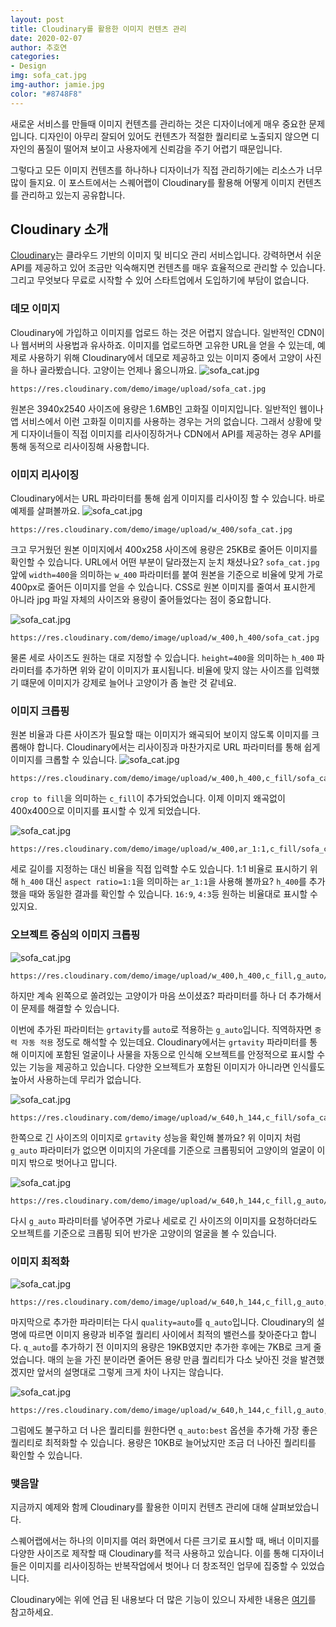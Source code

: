 ```yaml
---
layout: post
title: Cloudinary를 활용한 이미지 컨텐츠 관리
date: 2020-02-07
author: 추호연
categories: 
- Design
img: sofa_cat.jpg
img-author: jamie.jpg
color: "#8748F8"
---
```

새로운 서비스를 만들때 이미지 컨텐츠를 관리하는 것은 디자이너에게 매우 중요한 문제입니다. 디자인이 아무리 잘되어 있어도 컨텐츠가 적절한 퀄리티로 노출되지 않으면 디자인의 품질이 떨어져 보이고 사용자에게 신뢰감을 주기 어렵기 때문입니다.

그렇다고 모든 이미지 컨텐츠를 하나하나 디자이너가 직접 관리하기에는 리소스가 너무 많이 들지요. 이 포스트에서는 스퀘어랩이 Cloudinary를 활용해 어떻게 이미지 컨텐츠를 관리하고 있는지 공유합니다.

## Cloudinary 소개
[Cloudinary](https://cloudinary.com/)는 클라우드 기반의 이미지 및 비디오 관리 서비스입니다. 강력하면서 쉬운 API를 제공하고 있어 조금만 익숙해지면 컨텐츠를 매우 효율적으로 관리할 수 있습니다. 그리고 무엇보다 무료로 시작할 수 있어 스타트업에서 도입하기에 부담이 없습니다.

### 데모 이미지
Cloudinary에 가입하고 이미지를 업로드 하는 것은 어렵지 않습니다. 일반적인 CDN이나 웹서버의 사용법과 유사하죠. 이미지를 업로드하면 고유한 URL을 얻을 수 있는데, 예제로 사용하기 위해 Cloudinary에서 데모로 제공하고 있는 이미지 중에서 고양이 사진을 하나 골라봤습니다. 고양이는 언제나 옳으니까요.
![sofa_cat.jpg](https://res.cloudinary.com/demo/image/upload/sofa_cat.jpg)

    https://res.cloudinary.com/demo/image/upload/sofa_cat.jpg
    
원본은 3940x2540 사이즈에 용량은 1.6MB인 고화질 이미지입니다. 일반적인 웹이나 앱 서비스에서 이런 고화질 이미지를 사용하는 경우는 거의 없습니다. 그래서 상황에 맞게 디자이너들이 직접 이미지를 리사이징하거나 CDN에서 API를 제공하는 경우 API를 통해 동적으로 리사이징해 사용합니다.

### 이미지 리사이징
Cloudinary에서는 URL 파라미터를 통해 쉽게 이미지를 리사이징 할 수 있습니다. 바로 예제를 살펴볼까요.
![sofa_cat.jpg](https://res.cloudinary.com/demo/image/upload/w_400/sofa_cat.jpg) 

    https://res.cloudinary.com/demo/image/upload/w_400/sofa_cat.jpg
    
크고 무거웠던 원본 이미지에서 400x258 사이즈에 용량은 25KB로 줄어든 이미지를 확인할 수 있습니다. URL에서 어떤 부분이 달라졌는지 눈치 채셨나요? `sofa_cat.jpg` 앞에 `width=400`을 의미하는 `w_400` 파라미터를 붙여 원본을 기준으로 비율에 맞게 가로 400px로 줄어든 이미지를 얻을 수 있습니다. CSS로 원본 이미지를 줄여서 표시한게 아니라 jpg 파일 자체의 사이즈와 용량이 줄어들었다는 점이 중요합니다. 

<div class="spacing-40"></div>

![sofa_cat.jpg](https://res.cloudinary.com/demo/image/upload/w_400,h_400/sofa_cat.jpg) 

    https://res.cloudinary.com/demo/image/upload/w_400,h_400/sofa_cat.jpg
    
물론 세로 사이즈도 원하는 대로 지정할 수 있습니다. `height=400`을 의미하는 `h_400` 파라미터를 추가하면 위와 같이 이미지가 표시됩니다. 비율에 맞지 않는 사이즈를 입력했기 떄문에 이미지가 강제로 늘어나 고양이가 좀 놀란 것 같네요.

### 이미지 크롭핑
원본 비율과 다른 사이즈가 필요할 때는 이미지가 왜곡되어 보이지 않도록 이미지를 크롭해야 합니다. Cloudinary에서는 리사이징과 마찬가지로 URL 파라미터를 통해 쉽게 이미지를 크롭할 수 있습니다.
![sofa_cat.jpg](https://res.cloudinary.com/demo/image/upload/w_400,h_400,c_fill/sofa_cat.jpg) 

    https://res.cloudinary.com/demo/image/upload/w_400,h_400,c_fill/sofa_cat.jpg

`crop to fill`을 의미하는 `c_fill`이 추가되었습니다. 이제 이미지 왜곡없이 400x400으로 이미지를 표시할 수 있게 되었습니다.

<div class="spacing-40"></div>

![sofa_cat.jpg](https://res.cloudinary.com/demo/image/upload/w_400,ar_1:1,c_fill/sofa_cat.jpg) 

    https://res.cloudinary.com/demo/image/upload/w_400,ar_1:1,c_fill/sofa_cat.jpg

세로 길이를 지정하는 대신 비율을 직접 입력할 수도 있습니다. 1:1 비율로 표시하기 위해 `h_400` 대신 `aspect ratio=1:1`을 의미하는 `ar_1:1`을 사용해 볼까요? `h_400`를 추가했을 때와 동일한 결과를 확인할 수 있습니다. `16:9`, `4:3`등 원하는 비율대로 표시할 수 있지요.


### 오브젝트 중심의 이미지 크롭핑

![sofa_cat.jpg](https://res.cloudinary.com/demo/image/upload/w_400,h_400,c_fill,g_auto/sofa_cat.jpg) 

    https://res.cloudinary.com/demo/image/upload/w_400,h_400,c_fill,g_auto/sofa_cat.jpg

하지만 계속 왼쪽으로 쏠려있는 고양이가 마음 쓰이셨죠? 파라미터를 하나 더 추가해서 이 문제를 해결할 수 있습니다.

이번에 추가된 파라미터는 `grtavity`를 `auto`로 적용하는 `g_auto`입니다. 직역하자면 `중력 자동 적용` 정도로 해석할 수 있는데요. Cloudinary에서는 `grtavity` 파라미터를 통해 이미지에 포함된 얼굴이나 사물을 자동으로 인식해 오브젝트를 안정적으로 표시할 수 있는 기능을 제공하고 있습니다. 다양한 오브젝트가 포함된 이미지가 아니라면 인식률도 높아서 사용하는데 무리가 없습니다.

<div class="spacing-40"></div>

![sofa_cat.jpg](https://res.cloudinary.com/demo/image/upload/w_640,h_144,c_fill/sofa_cat.jpg) 

    https://res.cloudinary.com/demo/image/upload/w_640,h_144,c_fill/sofa_cat.jpg
    
한쪽으로 긴 사이즈의 이미지로 `grtavity` 성능을 확인해 볼까요? 위 이미지 처럼 `g_auto` 파라미터가 없으면 이미지의 가운데를 기준으로 크롭핑되어 고양이의 얼굴이 이미지 밖으로 벗어나고 맙니다.   

<div class="spacing-40"></div>

![sofa_cat.jpg](https://res.cloudinary.com/demo/image/upload/w_640,h_144,c_fill,g_auto/sofa_cat.jpg) 

    https://res.cloudinary.com/demo/image/upload/w_640,h_144,c_fill,g_auto/sofa_cat.jpg

다시 `g_auto` 파라미터를 넣어주면 가로나 세로로 긴 사이즈의 이미지를 요청하더라도 오브젝트를 기준으로 크롭핑 되어 반가운 고양이의 얼굴을 볼 수 있습니다.

### 이미지 최적화

![sofa_cat.jpg](https://res.cloudinary.com/demo/image/upload/w_640,h_144,c_fill,g_auto,q_auto/sofa_cat.jpg) 

    https://res.cloudinary.com/demo/image/upload/w_640,h_144,c_fill,g_auto,q_auto/sofa_cat.jpg
    
마지막으로 추가한 파라미터는 다시 `quality=auto`를 `q_auto`입니다. Cloudinary의 설명에 따르면 이미지 용량과 비주얼 퀄리티 사이에서 최적의 밸런스를 찾아준다고 합니다.
`q_auto`를 추가하기 전 이미지의 용량은 19KB였지만 추가한 후에는 7KB로 크게 줄었습니다. 매의 눈을 가진 분이라면 줄어든 용량 만큼 퀄리티가 다소 낮아진 것을 발견했겠지만 앞서의 설명대로 그렇게 크게 차이 나지는 않습니다.

![sofa_cat.jpg](https://res.cloudinary.com/demo/image/upload/w_640,h_144,c_fill,g_auto,q_auto:best/sofa_cat.jpg) 

    https://res.cloudinary.com/demo/image/upload/w_640,h_144,c_fill,g_auto,q_auto:best/sofa_cat.jpg
    
그럼에도 불구하고 더 나은 퀄리티를 원한다면 `q_auto:best` 옵션을 추가해 가장 좋은 퀄리티로 최적화할 수 있습니다. 용량은 10KB로 늘어났지만 조금 더 나아진 퀄리티를 확인할 수 있습니다.       

<div class="spacing-40"></div>

### 맺음말
지금까지 예제와 함께 Cloudinary를 활용한 이미지 컨텐츠 관리에 대해 살펴보았습니다.

스퀘어랩에서는 하나의 이미지를 여러 화면에서 다른 크기로 표시할 때, 배너 이미지를 다양한 사이즈로 제작할 때 Cloudinary를 적극 사용하고 있습니다. 이를 통해 디자이너들은 이미지를 리사이징하는 반복작업에서 벗어나 더 창조적인 업무에 집중할 수 있었습니다.

Cloudinary에는 위에 언급 된 내용보다 더 많은 기능이 있으니 자세한 내용은 [여기](https://cloudinary.com/documentation/image_transformations)를 참고하세요. 